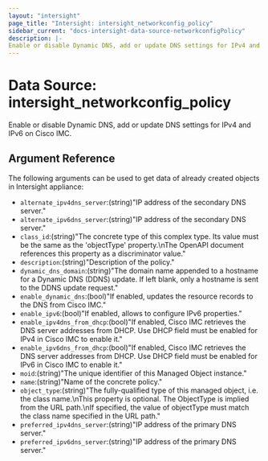 ```yaml
---
layout: "intersight"
page_title: "Intersight: intersight_networkconfig_policy"
sidebar_current: "docs-intersight-data-source-networkconfigPolicy"
description: |-
Enable or disable Dynamic DNS, add or update DNS settings for IPv4 and IPv6 on Cisco IMC.
---
```


# Data Source: intersight_networkconfig_policy
Enable or disable Dynamic DNS, add or update DNS settings for IPv4 and IPv6 on Cisco IMC.
## Argument Reference
The following arguments can be used to get data of already created objects in Intersight appliance:
* `alternate_ipv4dns_server`:(string)"IP address of the secondary DNS server."
* `alternate_ipv6dns_server`:(string)"IP address of the secondary DNS server."
* `class_id`:(string)"The concrete type of this complex type. Its value must be the same as the 'objectType' property.\nThe OpenAPI document references this property as a discriminator value."
* `description`:(string)"Description of the policy."
* `dynamic_dns_domain`:(string)"The domain name appended to a hostname for a Dynamic DNS (DDNS) update. If left blank, only a hostname is sent to the DDNS update request."
* `enable_dynamic_dns`:(bool)"If enabled, updates the resource records to the DNS from Cisco IMC."
* `enable_ipv6`:(bool)"If enabled, allows to configure IPv6 properties."
* `enable_ipv4dns_from_dhcp`:(bool)"If enabled, Cisco IMC retrieves the DNS server addresses from DHCP. Use DHCP field must be enabled for IPv4 in Cisco IMC to enable it."
* `enable_ipv6dns_from_dhcp`:(bool)"If enabled, Cisco IMC retrieves the DNS server addresses from DHCP. Use DHCP field must be enabled for IPv6 in Cisco IMC to enable it."
* `moid`:(string)"The unique identifier of this Managed Object instance."
* `name`:(string)"Name of the concrete policy."
* `object_type`:(string)"The fully-qualified type of this managed object, i.e. the class name.\nThis property is optional. The ObjectType is implied from the URL path.\nIf specified, the value of objectType must match the class name specified in the URL path."
* `preferred_ipv4dns_server`:(string)"IP address of the primary DNS server."
* `preferred_ipv6dns_server`:(string)"IP address of the primary DNS server."
